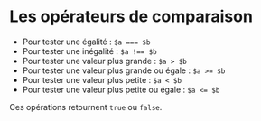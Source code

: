 # Les opérateurs de comparaison

- Pour tester une égalité : ```$a === $b```
- Pour tester une inégalité : ```$a !== $b```
- Pour tester une valeur plus grande : ```$a > $b```
- Pour tester une valeur plus grande ou égale : ```$a >= $b```
- Pour tester une valeur plus petite : ```$a < $b```
- Pour tester une valeur plus petite ou égale : ```$a <= $b```

Ces opérations retournent ```true``` ou ```false```.


